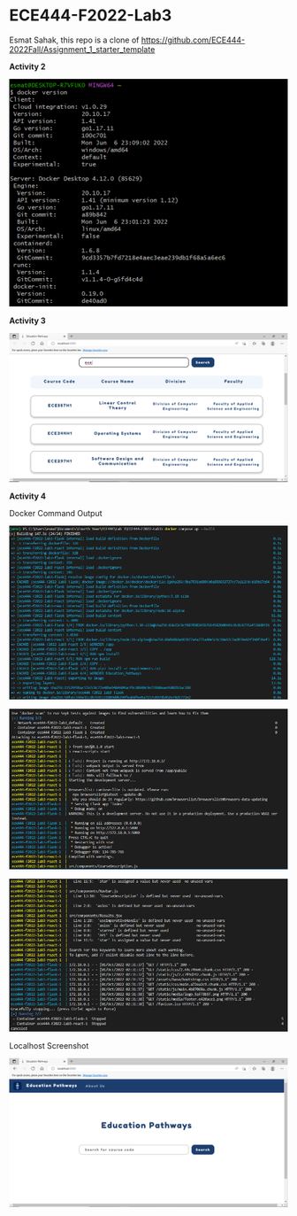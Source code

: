 # ECE444-F2022-Lab3

Esmat Sahak, this repo is a clone of https://github.com/ECE444-2022Fall/Assignment_1_starter_template

**Activity 2**

![alt text](https://github.com/esmatsahak/ECE444-F2022-Lab3/blob/lab3/images/Activity2.PNG)

**Activity 3**

![alt text](https://github.com/esmatsahak/ECE444-F2022-Lab3/blob/lab3/images/Activity3.PNG)

**Activity 4**

Docker Command Output

![alt text](https://github.com/esmatsahak/ECE444-F2022-Lab3/blob/lab3/images/Activity4_1.PNG)

![alt text](https://github.com/esmatsahak/ECE444-F2022-Lab3/blob/lab3/images/Activity4_2.PNG)

![alt text](https://github.com/esmatsahak/ECE444-F2022-Lab3/blob/lab3/images/Activity4_3.PNG)

Localhost Screenshot

![alt text](https://github.com/esmatsahak/ECE444-F2022-Lab3/blob/lab3/images/Activity4_4.PNG)